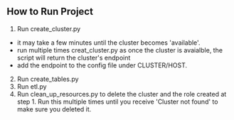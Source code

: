 ## How to Run Project
1. Run create_cluster.py
  - it may take a few minutes until the cluster becomes 'available'.
  - run multiple times creat_cluster.py as once the cluster is avaialble, the script
  will return the cluster's endpoint
  - add the endpoint to the config file under CLUSTER/HOST.
2. Run create_tables.py
3. Run etl.py
4. Run clean_up_resources.py to delete the cluster and the role created at step 1.
Run this multiple times until you receive 'Cluster not found' to make sure you deleted it.
